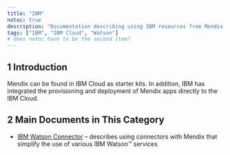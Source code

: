 ```yaml
---
title: "IBM"
notoc: true
description: "Documentation describing using IBM resources from Mendix."
tags: ["IBM", "IBM Cloud", "Watson"]
# does notoc have to be the second item?
---
```


## 1 Introduction

Mendix can be found in IBM Cloud as starter kits. In addition, IBM has integrated the provisioning and deployment of Mendix apps directly to the IBM Cloud.

## 2 Main Documents in This Category

* [IBM Watson Connector](ibm-watson-connector) – describes using connectors with Mendix that simplify the use of various IBM Watson™ services